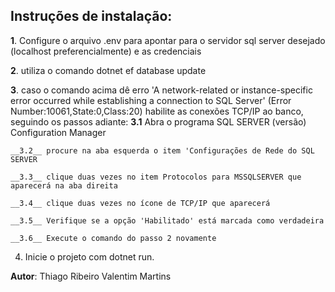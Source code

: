 ## **Instruções de instalação:** ##

**1**. Configure o arquivo .env para apontar para o servidor sql server desejado (localhost preferencialmente) e as credenciais

**2**. utiliza o comando dotnet ef database update

**3**. caso o comando acima dê erro 'A network-related or instance-specific error occurred while establishing a connection to SQL Server'  (Error Number:10061,State:0,Class:20)
habilite as conexões TCP/IP ao banco, seguindo os passos adiante:
	__3.1__ Abra o programa SQL SERVER (versão) Configuration Manager

	__3.2__ procure na aba esquerda o item 'Configurações de Rede do SQL SERVER

	__3.3__ clique duas vezes no item Protocolos para MSSQLSERVER que aparecerá na aba direita

	__3.4__ clique duas vezes no ícone de TCP/IP que aparecerá

	__3.5__ Verifique se a opção 'Habilitado' está marcada como verdadeira

	__3.6__ Execute o comando do passo 2 novamente
	
4. Inicie o projeto com dotnet run.

**Autor**: Thiago Ribeiro Valentim Martins
